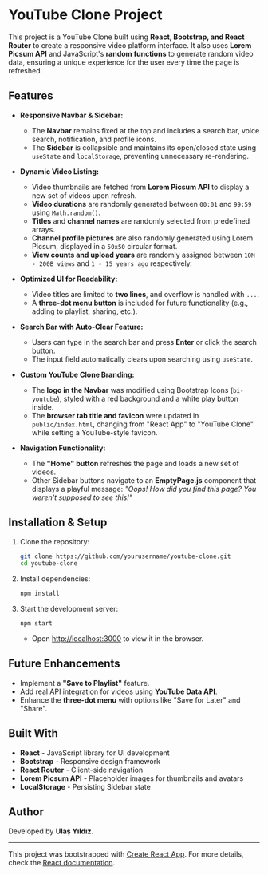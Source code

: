 # YouTube Clone Project

This project is a YouTube Clone built using **React, Bootstrap, and React Router** to create a responsive video platform interface. It also uses **Lorem Picsum API** and JavaScript's **random functions** to generate random video data, ensuring a unique experience for the user every time the page is refreshed.

## Features

- **Responsive Navbar & Sidebar:**
  - The **Navbar** remains fixed at the top and includes a search bar, voice search, notification, and profile icons.
  - The **Sidebar** is collapsible and maintains its open/closed state using `useState` and `localStorage`, preventing unnecessary re-rendering.

- **Dynamic Video Listing:**
  - Video thumbnails are fetched from **Lorem Picsum API** to display a new set of videos upon refresh.
  - **Video durations** are randomly generated between `00:01` and `99:59` using `Math.random()`.
  - **Titles** and **channel names** are randomly selected from predefined arrays.
  - **Channel profile pictures** are also randomly generated using Lorem Picsum, displayed in a `50x50` circular format.
  - **View counts and upload years** are randomly assigned between `10M - 200B views` and `1 - 15 years ago` respectively.

- **Optimized UI for Readability:**
  - Video titles are limited to **two lines**, and overflow is handled with `...`.
  - A **three-dot menu button** is included for future functionality (e.g., adding to playlist, sharing, etc.).

- **Search Bar with Auto-Clear Feature:**
  - Users can type in the search bar and press **Enter** or click the search button.
  - The input field automatically clears upon searching using `useState`.

- **Custom YouTube Clone Branding:**
  - The **logo in the Navbar** was modified using Bootstrap Icons (`bi-youtube`), styled with a red background and a white play button inside.
  - The **browser tab title and favicon** were updated in `public/index.html`, changing from "React App" to "YouTube Clone" while setting a YouTube-style favicon.

- **Navigation Functionality:**
  - The **"Home" button** refreshes the page and loads a new set of videos.
  - Other Sidebar buttons navigate to an **EmptyPage.js** component that displays a playful message: _"Oops! How did you find this page? You weren’t supposed to see this!"_

## Installation & Setup

1. Clone the repository:
   ```bash
   git clone https://github.com/yourusername/youtube-clone.git
   cd youtube-clone
   ```
2. Install dependencies:
   ```bash
   npm install
   ```
3. Start the development server:
   ```bash
   npm start
   ```
   - Open [http://localhost:3000](http://localhost:3000) to view it in the browser.

## Future Enhancements

- Implement a **"Save to Playlist"** feature.
- Add real API integration for videos using **YouTube Data API**.
- Enhance the **three-dot menu** with options like "Save for Later" and "Share".

## Built With

- **React** - JavaScript library for UI development
- **Bootstrap** - Responsive design framework
- **React Router** - Client-side navigation
- **Lorem Picsum API** - Placeholder images for thumbnails and avatars
- **LocalStorage** - Persisting Sidebar state

## Author

Developed by **Ulaş Yıldız**.

---

This project was bootstrapped with [Create React App](https://github.com/facebook/create-react-app). For more details, check the [React documentation](https://reactjs.org/).
